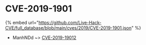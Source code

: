 # CVE-2019-1901
{% embed url="https://github.com/Live-Hack-CVE/full_database/blob/main/cves/2019/CVE-2019-1901.json" %}

* ManhNDd ~> [CVE-2019-19012](https://www.alice-snow.ru/2019/database/cve-2019-1901/cve-2019-19012-manhndd)